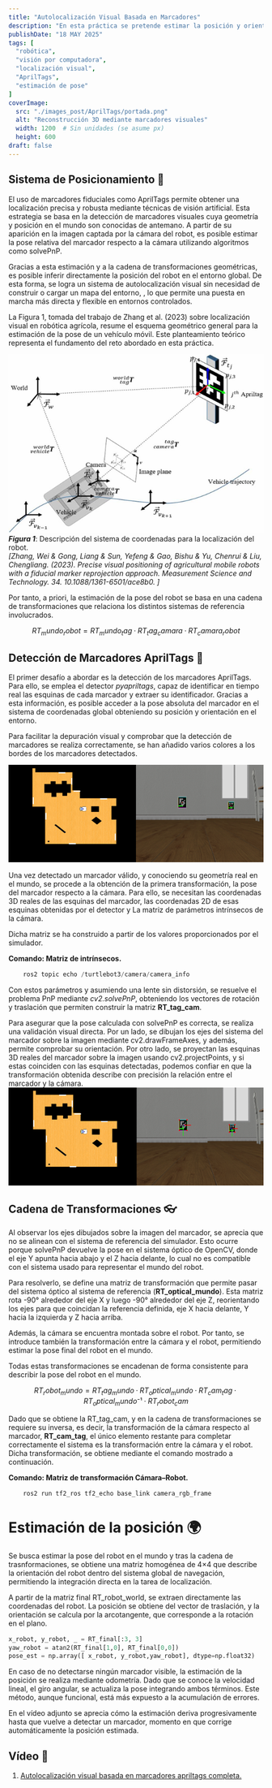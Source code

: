 ```yaml
---
title: "Autolocalización Visual Basada en Marcadores"
description: "En esta práctica se pretende estimar la posición y orientación de un robot en un entorno 2D mediante la detección de marcadores visuales AprilTags, aplicando técnicas de visión por computadora y transformaciones geométricas."
publishDate: "18 MAY 2025"
tags: [
  "robótica",
  "visión por computadora",
  "localización visual",
  "AprilTags",
  "estimación de pose"
]
coverImage:
  src: "./images_post/AprilTags/portada.png"
  alt: "Reconstrucción 3D mediante marcadores visuales"
  width: 1200  # Sin unidades (se asume px)
  height: 600
draft: false
---
```


## Sistema de Posicionamiento 🧭
El uso de marcadores fiduciales como AprilTags permite obtener una localización precisa y robusta mediante técnicas de visión artificial. Esta estrategia se basa en la detección de marcadores visuales cuya geometría y posición en el mundo son conocidas de antemano. A partir de su aparición en la imagen captada por la cámara del robot, es posible estimar la pose relativa del marcador respecto a la cámara utilizando algoritmos como solvePnP.

Gracias a esta estimación y a la cadena de transformaciones geométricas, es posible inferir directamente la posición del robot en el entorno global. De esta forma, se logra un sistema de autolocalización visual sin necesidad de construir o cargar un mapa del entorno, , lo que permite una puesta en marcha más directa y flexible en entornos controlados.

La Figura 1, tomada del trabajo de Zhang et al. (2023) sobre localización visual en robótica agrícola, resume el esquema geométrico general para la estimación de la pose de un vehículo móvil. Este planteamiento teórico representa el fundamento del reto abordado en esta práctica.

![Info April Tags](./images_post/AprilTags/info_apriltags_redimensionada.png)
**_Figura 1_**: Descripción del sistema de coordenadas para la localización del robot.\
_[Zhang, Wei & Gong, Liang & Sun, Yefeng & Gao, Bishu & Yu, Chenrui & Liu, Chengliang. (2023). Precise visual positioning of agricultural mobile robots with a fiducial marker reprojection approach. Measurement Science and Technology. 34. 10.1088/1361-6501/ace8b0. ]_

Por tanto, a priori, la estimación de la pose del robot se basa en una cadena de transformaciones que relaciona los distintos sistemas de referencia involucrados.

```math
RT_mundo_robot = RT_mundo_tag·RT_tag_camara·RT_camara_robot
```

## Detección de Marcadores AprilTags 🎯

El primer desafío a abordar es la detección de los marcadores AprilTags. Para ello, se emplea el detector _pyapriltags_, capaz de identificar en tiempo real las esquinas de cada marcador y extraer su identificador. Gracias a esta información, es posible acceder a la pose absoluta del marcador en el sistema de coordenadas global obteniendo su posición y orientación en el entorno. 

Para facilitar la depuración visual y comprobar que la detección de marcadores se realiza correctamente, se han añadido varios colores a los bordes de los marcadores detectados.

![Colours April Tags](./images_post/AprilTags/tags_colours.png)

Una vez detectado un marcador válido, y conociendo su geometría real en el mundo, se procede a la obtención de la primera transformación, la pose del marcador respecto a la cámara. Para ello, se necesitan las coordenadas 3D reales de las esquinas del marcador, las coordenadas 2D de esas esquinas obtenidas por el detector y La matriz de parámetros intrínsecos de la cámara. 

Dicha matriz se ha construido a partir de los valores proporcionados por el simulador. 

**Comando: Matriz de intrínsecos.**
```python
    ros2 topic echo /turtlebot3/camera/camera_info
``` 
Con estos parámetros y asumiendo una lente sin distorsión, se resuelve el problema PnP mediante _cv2.solvePnP_, obteniendo los vectores de rotación y traslación que permiten construir la matriz **RT_tag_cam**. 

Para asegurar que la pose calculada con solvePnP es correcta, se realiza una validación visual directa. Por un lado, se dibujan los ejes del sistema del marcador sobre la imagen mediante cv2.drawFrameAxes, y además, permite comprobar su orientación. Por otro lado, se proyectan las esquinas 3D reales del marcador sobre la imagen usando cv2.projectPoints, y si estas coinciden con las esquinas detectadas, podemos confiar en que la transformación obtenida describe con precisión la relación entre el marcador y la cámara.
​![Verificar RT](./images_post/AprilTags/projected_points.png)

## Cadena de Transformaciones 👓

Al observar los ejes dibujados sobre la imagen del marcador, se aprecia que no se alinean con el sistema de referencia del simulador. Esto ocurre porque solvePnP devuelve la pose en el sistema óptico de OpenCV, donde el eje Y apunta hacia abajo y el Z hacia delante, lo cual no es compatible con el sistema usado para representar el mundo del robot.

Para resolverlo, se define una matriz de transformación que permite pasar del sistema óptico al sistema de referencia (**RT_optical_mundo**). Esta matriz rota -90° alrededor del eje X y luego -90° alrededor del eje Z, reorientando los ejes para que coincidan la referencia definida, eje X hacia delante, Y hacia la izquierda y Z hacia arriba. 

Además, la cámara se encuentra montada sobre el robot. Por tanto, se introduce también la transformación entre la cámara y el robot, permitiendo estimar la pose final del robot en el mundo.

Todas estas transformaciones se encadenan de forma consistente para describir la pose del robot en el mundo. 

```math
RT_robot_mundo = RT_tag_mundo · RT_optical_mundo · RT_cam_tag · RT_optical_mundo⁻¹ · RT_robot_cam
```

Dado que se obtiene la RT_tag_cam, y en la cadena de transformaciones se requiere su inversa, es decir, la transformación de la cámara respecto al marcador, **RT_cam_tag**, el único elemento restante para completar correctamente el sistema es la transformación entre la cámara y el robot. Dicha transformación, se obtiene mediante el comando mostrado a continuación.

**Comando: Matriz de transformación Cámara–Robot.**
```python
    ros2 run tf2_ros tf2_echo base_link camera_rgb_frame
``` 


# Estimación de la posición 🌍

Se busca estimar la pose del robot en el mundo y tras la cadena de trasnformaciones, se obtiene una matriz homogénea de 4×4 que describe la orientación del robot dentro del sistema global de navegación, permitiendo la integración directa en la tarea de localización.

A partir de la matriz final RT_robot_world, se extraen directamente las coordenadas del robot. La posición se obtiene del vector de traslación, y la orientación se calcula por la arcotangente, que corresponde a la rotación en el plano.

```python title="Visual_loc.py"
x_robot, y_robot, _ = RT_final[:3, 3]
yaw_robot = atan2(RT_final[1,0], RT_final[0,0])
pose_est = np.array([ x_robot, y_robot,yaw_robot], dtype=np.float32)
```

En caso de no detectarse ningún marcador visible, la estimación de la posición se realiza mediante odometría. Dado que se conoce la velocidad lineal, el giro angular, se actualiza la pose integrando ambos términos. Este método, aunque funcional, está más expuesto a la acumulación de errores. 

En el vídeo adjunto se aprecia cómo la estimación deriva progresivamente hasta que vuelve a detectar un marcador, momento en que corrige automáticamente la posición estimada.

## Vídeo 🎥
1. [Autolocalización visual basada en marcadores apriltags completa.](https://youtu.be/UpFAeQSnzSg)